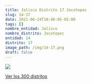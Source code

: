 ```yaml
---
title: Jalisco Distrito 17 Jocotepec
slug: 14-17
date: 2021-06-24T10:46:05-05:00
tags: []
nombre_entidad: Jalisco
nombre_distrito: Jocotepec
entidad: 14
distrito: 17
image_path: /img/14-17.png
draft: false
---
```


![](/img/14-17.png)

[Ver los 300 distritos](/docs/elecciones-2021)
